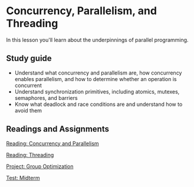 # Concurrency, Parallelism, and Threading

In this lesson you'll learn about the underpinnings of parallel programming.

## Study guide

- Understand what concurrency and parallelism are, how concurrency enables parallelism, and how to determine whether an operation is concurrent
- Understand synchronization primitives, including atomics, mutexes, semaphores, and barriers
- Know what deadlock and race conditions are and understand how to avoid them

## Readings and Assignments

[Reading: Concurrency and Parallelism](../readings/concurrency-and-parallelism.md)

[Reading: Threading](../readings/threading.md)

[Project: Group Optimization](../project/phase5.md)

[Test: Midterm](https://byu.instructure.com/courses/25261/quizzes)
